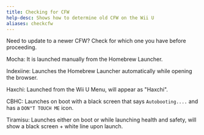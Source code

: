 ```yaml
---
title: Checking for CFW
help-desc: Shows how to determine old CFW on the Wii U
aliases: checkcfw
---
```


Need to update to a newer CFW? Check for which one you have before proceeding.

Mocha: It is launched manually from the Homebrew Launcher.

Indexiine: Launches the Homebrew Launcher automatically while opening the browser.

Haxchi: Launched from the Wii U Menu, will appear as "Haxchi".

CBHC: Launches on boot with a black screen that says `Autobooting....` and has a `DON"T TOUCH ME` icon.

Tiramisu: Launches either on boot or while launching health and safety, will show a black screen + white line upon launch.
